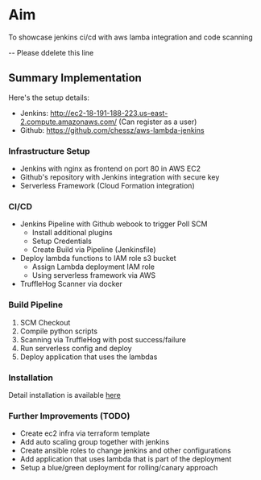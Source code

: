 # Aim
To showcase jenkins ci/cd with aws lamba integration and code scanning

-- Please ddelete this line

## Summary Implementation
Here's the setup details:
 - Jenkins: http://ec2-18-191-188-223.us-east-2.compute.amazonaws.com/ (Can register as a user)
 - Github: https://github.com/chessz/aws-lambda-jenkins

### Infrastructure Setup
- Jenkins with nginx as frontend on port 80 in AWS EC2
- Github's repository with Jenkins integration with secure key
- Serverless Framework (Cloud Formation integration)

### CI/CD
- Jenkins Pipeline with Github webook to trigger Poll SCM
  - Install additional plugins
  - Setup Credentials
  - Create Build via Pipeline (Jenkinsfile)
- Deploy lambda functions to IAM role s3 bucket
  - Assign Lambda deployment IAM role
  - Using serverless framework via AWS
- TruffleHog Scanner via docker

### Build Pipeline
1. SCM Checkout
2. Compile python scripts 
3. Scanning via TruffleHog with post success/failure
4. Run serverless config and deploy
5. Deploy application that uses the lambdas

### Installation
Detail installation is available [here](/docs/README.md)

### Further Improvements (TODO)
- Create ec2 infra via terraform template
- Add auto scaling group together with jenkins
- Create ansible roles to change jenkins and other configurations
- Add application that uses lambda that is part of the deployment
- Setup a blue/green deployment for rolling/canary approach
